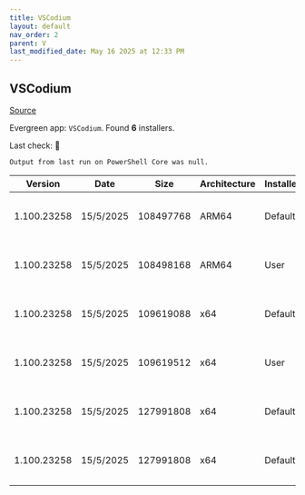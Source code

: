 ```yaml
---
title: VSCodium
layout: default
nav_order: 2
parent: V
last_modified_date: May 16 2025 at 12:33 PM
---
```


## VSCodium

[Source](https://vscodium.com)

Evergreen app: `VSCodium`. Found **6** installers.

Last check: 🔴
```
Output from last run on PowerShell Core was null.
```

| Version     | Date      | Size      | Architecture | InstallerType | Type | URI                                                                                                                                                                                                                                  |
| ----------- | --------- | --------- | ------------ | ------------- | ---- | ------------------------------------------------------------------------------------------------------------------------------------------------------------------------------------------------------------------------------------ |
| 1.100.23258 | 15/5/2025 | 108497768 | ARM64        | Default       | exe  | [https://github.com/VSCodium/vscodium/releases/download/1.100.23258/VSCodiumSetup-arm64-1.100.23258.exe](https://github.com/VSCodium/vscodium/releases/download/1.100.23258/VSCodiumSetup-arm64-1.100.23258.exe)                     |
| 1.100.23258 | 15/5/2025 | 108498168 | ARM64        | User          | exe  | [https://github.com/VSCodium/vscodium/releases/download/1.100.23258/VSCodiumUserSetup-arm64-1.100.23258.exe](https://github.com/VSCodium/vscodium/releases/download/1.100.23258/VSCodiumUserSetup-arm64-1.100.23258.exe)             |
| 1.100.23258 | 15/5/2025 | 109619088 | x64          | Default       | exe  | [https://github.com/VSCodium/vscodium/releases/download/1.100.23258/VSCodiumSetup-x64-1.100.23258.exe](https://github.com/VSCodium/vscodium/releases/download/1.100.23258/VSCodiumSetup-x64-1.100.23258.exe)                         |
| 1.100.23258 | 15/5/2025 | 109619512 | x64          | User          | exe  | [https://github.com/VSCodium/vscodium/releases/download/1.100.23258/VSCodiumUserSetup-x64-1.100.23258.exe](https://github.com/VSCodium/vscodium/releases/download/1.100.23258/VSCodiumUserSetup-x64-1.100.23258.exe)                 |
| 1.100.23258 | 15/5/2025 | 127991808 | x64          | Default       | msi  | [https://github.com/VSCodium/vscodium/releases/download/1.100.23258/VSCodium-x64-1.100.23258.msi](https://github.com/VSCodium/vscodium/releases/download/1.100.23258/VSCodium-x64-1.100.23258.msi)                                   |
| 1.100.23258 | 15/5/2025 | 127991808 | x64          | Default       | msi  | [https://github.com/VSCodium/vscodium/releases/download/1.100.23258/VSCodium-x64-updates-disabled-1.100.23258.msi](https://github.com/VSCodium/vscodium/releases/download/1.100.23258/VSCodium-x64-updates-disabled-1.100.23258.msi) |
